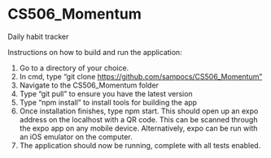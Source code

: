 # CS506_Momentum
Daily habit tracker

Instructions on how to build and run the application:
1.	Go to a directory of your choice.
2.	In cmd, type “git clone https://github.com/sampocs/CS506_Momentum”
3.	Navigate to the CS506_Momentum folder
4.	Type “git pull” to ensure you have the latest version
5.	Type “npm install” to install tools for building the app
6.	Once installation finishes, type npm start. This should open up an expo address on the localhost with a QR code. This can be scanned through the expo app on any mobile device. Alternatively, expo can be run with an iOS emulator on the computer.
7.	The application should now be running, complete with all tests enabled.
